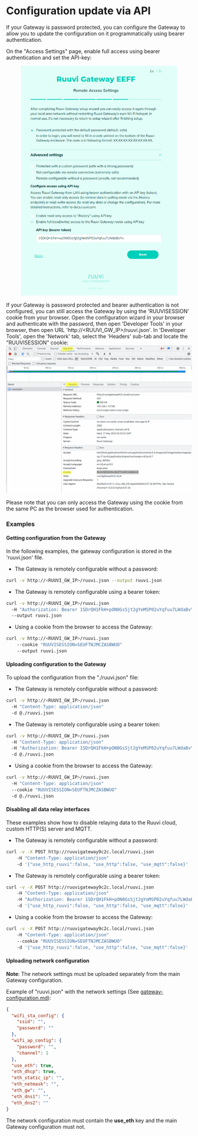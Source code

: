 # Configuration update via API

If your Gateway is password protected, you can configure the Gateway to allow you to update the configuration on it programmatically using bearer authentication.

On the "Access Settings" page, enable full access using bearer authentication and set the API-key:

<figure><img src="../.gitbook/assets/Screenshot from 2023-12-13 10-20-48.png" alt=""><figcaption></figcaption></figure>

If your Gateway is password protected and bearer authentication is not configured, you can still access the Gateway by using the 'RUUVISESSION' cookie from your browser. Open the configuration wizard in your browser and authenticate with the password, then open 'Developer Tools' in your browser, then open URL 'http://\<RUUVI\_GW\_IP>/ruuvi.json'. In 'Developer Tools', open the 'Network' tab, select the 'Headers' sub-tab and locate the "RUUVISESSION" cookie:\
![](<../.gitbook/assets/image (2).png>)

Please note that you can only access the Gateway using the cookie from the same PC as the browser used for authentication.

### Examples

#### Getting configuration from the Gateway

In the following examples, the gateway configuration is stored in the 'ruuvi.json' file.

* The Gateway is remotely configurable without a password:

```bash
curl -v http://<RUUVI_GW_IP>/ruuvi.json --output ruuvi.json
```

* The Gateway is remotely configurable using a bearer token:

```bash
curl -v http://<RUUVI_GW_IP>/ruuvi.json 
  -H "Authorization: Bearer 1SDrQH1FkH+pON0GsSjt2gYeMSP02uYqfuu7LWdaBvY=" 
  --output ruuvi.json
```

* Using a cookie from the browser to access the Gateway:

```bash
curl -v http://<RUUVI_GW_IP>/ruuvi.json 
    --cookie "RUUVISESSION=SEUFTNJMCZASBWUO" 
    --output ruuvi.json
```

#### Uploading configuration to the Gateway

To upload the configuration from the "./ruuvi.json" file:

* The Gateway is remotely configurable without a password:

```bash
curl -v http://<RUUVI_GW_IP>/ruuvi.json 
  -H "Content-Type: application/json" 
  -d @./ruuvi.json 
```

* The Gateway is remotely configurable using a bearer token:

```bash
curl -v http://<RUUVI_GW_IP>/ruuvi.json 
  -H "Content-Type: application/json" 
  -H "Authorization: Bearer 1SDrQH1FkH+pON0GsSjt2gYeMSP02uYqfuu7LWdaBvY=" 
  -d @./ruuvi.json 
```

* Using a cookie from the browser to access the Gateway:

```bash
curl -v http://<RUUVI_GW_IP>/ruuvi.json 
  -H "Content-Type: application/json" 
  --cookie "RUUVISESSION=SEUFTNJMCZASBWUO" 
  -d @./ruuvi.json 
```

#### Disabling all data relay interfaces

These examples show how to disable relaying data to the Ruuvi cloud, custom HTTP(S) server and MQTT.

* The Gateway is remotely configurable without a password:

```bash
curl -v -X POST http://ruuvigateway9c2c.local/ruuvi.json 
    -H "Content-Type: application/json" 
    -d '{"use_http_ruuvi":false, "use_http":false, "use_mqtt":false}'
```

* The Gateway is remotely configurable using a bearer token:

```bash
curl -v -X POST http://ruuvigateway9c2c.local/ruuvi.json 
    -H "Content-Type: application/json" 
    -H "Authorization: Bearer 1SDrQH1FkH+pON0GsSjt2gYeMSP02uYqfuu7LWdaBvY=" 
    -d '{"use_http_ruuvi":false, "use_http":false, "use_mqtt":false}'
```

* Using a cookie from the browser to access the Gateway:

```bash
curl -v -X POST http://ruuvigateway9c2c.local/ruuvi.json 
    -H "Content-Type: application/json" 
    --cookie "RUUVISESSION=SEUFTNJMCZASBWUO" 
    -d '{"use_http_ruuvi":false, "use_http":false, "use_mqtt":false}'
```

#### Uploading network configuration

**Note**: The network settings must be uploaded separately from the main Gateway configuration.

Example of "ruuvi.json" with the network settings (See [gateway-configuration.md](../data-formats/gateway-configuration.md "mention")):

```json
{
  "wifi_sta_config": {
    "ssid": "",
    "password": ""
  },
  "wifi_ap_config": {
    "password": "",
    "channel": 1
  },
  "use_eth": true,
  "eth_dhcp": true,
  "eth_static_ip": "",
  "eth_netmask": "",
  "eth_gw": "",
  "eth_dns1": "",
  "eth_dns2": ""
}
```

The network configuration must contain the **use\_eth** key and the main Gateway configuration must not.
